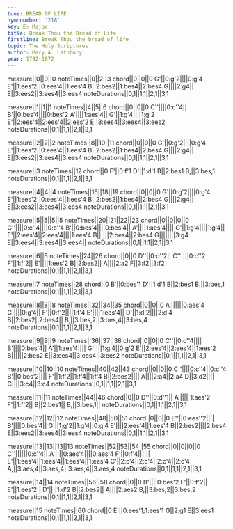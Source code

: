 ```yaml
---
tune: BREAD OF LIFE
hymnnumber: '218'
key: E♭ Major
title: Break Thou the Bread of Life
firstline: Break Thou the bread of life
topic: The Holy Scriptures
author: Mary A. Lathbury
year: 1792-1872
---
```

measure||0||0||0
noteTimes||0||2||3
chord||0||0||0
G'||0:g'2||||0:g'4
E'||1:ees'2||0:ees'4||1:ees'4
B||2:bes2||1:bes4||2:bes4
G||||2:g4||
E||3:ees2||3:ees4||3:ees4
noteDurations||0,1||1,1||2,1||3,1

measure||1||1||1
noteTimes||4||5||6
chord||0||0||0
C''||||0:c''4||
B'||0:bes'4||||0:bes'2
A'||||1:aes'4||
G'||1:g'4||||1:g'2
E'||2:ees'4||2:ees'4||2:ees'2
E||3:ees4||3:ees4||3:ees2
noteDurations||0,1||1,1||2,1||3,1

measure||2||2||2
noteTimes||8||10||11
chord||0||0||0
G'||0:g'2||||0:g'4
E'||1:ees'2||0:ees'4||1:ees'4
B||2:bes2||1:bes4||2:bes4
G||||2:g4||
E||3:ees2||3:ees4||3:ees4
noteDurations||0,1||1,1||2,1||3,1

measure||3
noteTimes||12
chord||0
F'||0:f'1
D'||1:d'1
B||2:bes1
B,||3:bes,1
noteDurations||0,1||1,1||2,1||3,1

measure||4||4||4
noteTimes||16||18||19
chord||0||0||0
G'||0:g'2||||0:g'4
E'||1:ees'2||0:ees'4||1:ees'4
B||2:bes2||1:bes4||2:bes4
G||||2:g4||
E||3:ees2||3:ees4||3:ees4
noteDurations||0,1||1,1||2,1||3,1

measure||5||5||5||5
noteTimes||20||21||22||23
chord||0||0||0||0
C''||||0:c''4||||0:c''4
B'||0:bes'4||||0:bes'4||
A'||||1:aes'4||||
G'||1:g'4||||1:g'4||
E'||2:ees'4||2:ees'4||||1:ees'4
B||||||2:bes4||2:bes4
G||||||||3:g4
E||3:ees4||3:ees4||3:ees4||
noteDurations||0,1||1,1||2,1||3,1

measure||6||6
noteTimes||24||26
chord||0||0
D''||0:d''2||
C''||||0:c''2
F'||1:f'2||
E'||||1:ees'2
B||2:bes2||
A||||2:a2
F||3:f2||3:f2
noteDurations||0,1||1,1||2,1||3,1

measure||7
noteTimes||28
chord||0
B'||0:bes'1
D'||1:d'1
B||2:bes1
B,||3:bes,1
noteDurations||0,1||1,1||2,1||3,1

measure||8||8||8
noteTimes||32||34||35
chord||0||0||0
A'||||||0:aes'4
G'||||0:g'4||
F'||0:f'2||||1:f'4
E'||||1:ees'4||
D'||1:d'2||||2:d'4
B||2:bes2||2:bes4||
B,||3:bes,2||3:bes,4||3:bes,4
noteDurations||0,1||1,1||2,1||3,1

measure||9||9||9
noteTimes||36||37||38
chord||0||0||0
C''||0:c''4||||
B'||||0:bes'4||
A'||1:aes'4||||
G'||||1:g'4||0:g'2
E'||2:ees'4||2:ees'4||1:ees'2
B||||||2:bes2
E||3:ees4||3:ees4||3:ees2
noteDurations||0,1||1,1||2,1||3,1

measure||10||10||10
noteTimes||40||42||43
chord||0||0||0
C''||||0:c''4||0:c''4
B'||0:bes'2||||
F'||1:f'2||1:f'4||1:f'4
B||2:bes2||||
A||||2:a4||2:a4
D||3:d2||||
C||||3:c4||3:c4
noteDurations||0,1||1,1||2,1||3,1

measure||11||11
noteTimes||44||46
chord||0||0
D''||0:d''1||
A'||||_1:aes'2
F'||1:f'2||
B||2:bes1||
B,||3:bes,1||
noteDurations||0,1||1,1||2,1||3,1

measure||12||12||12
noteTimes||48||50||51
chord||0||0||0
E''||0:ees''2||||
B'||||0:bes'4||
G'||1:g'2||1:g'4||0:g'4
E'||||2:ees'4||1:ees'4
B||2:bes2||||2:bes4
E||3:ees2||3:ees4||3:ees4
noteDurations||0,1||1,1||2,1||3,1

measure||13||13||13||13
noteTimes||52||53||54||55
chord||0||0||0||0
C''||||||0:c''4||
A'||||0:aes'4||||0:aes'4
F'||0:f'4||||||
E'||1:ees'4||1:ees'4||1:ees'4||1:ees'4
C'||2:c'4||2:c'4||2:c'4||2:c'4
A,||3:aes,4||3:aes,4||3:aes,4||3:aes,4
noteDurations||0,1||1,1||2,1||3,1

measure||14||14
noteTimes||56||58
chord||0||0
B'||||0:bes'2
F'||0:f'2||
E'||1:ees'2||
D'||||1:d'2
B||2:bes2||
A||||2:aes2
B,||3:bes,2||3:bes,2
noteDurations||0,1||1,1||2,1||3,1

measure||15
noteTimes||60
chord||0
E'||0:ees'1;1:ees'1
G||2:g1
E||3:ees1
noteDurations||0,1||1,1||2,1||3,1

